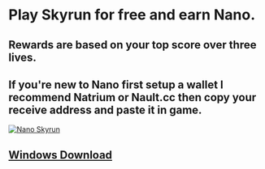# Play Skyrun for free and earn Nano.
## Rewards are based on your top score over three lives.
## If you're new to Nano first setup a wallet I recommend Natrium or Nault.cc then copy your receive address and paste it in game.
[![Nano Skyrun](https://img.youtube.com/vi/EUSL3VeemuM/0.jpg)](https://www.youtube.com/watch?v=EUSL3VeemuM "Nano Skyrun")  
## [Windows Download](https://drive.google.com/file/d/1_cB7dzQ2Mi79jD4_83U3F16Ss16ReTlV/view?usp=sharing)
